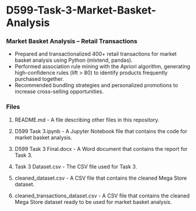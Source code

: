 # D599-Task-3-Market-Basket-Analysis
### Market Basket Analysis – Retail Transactions
-	Prepared and transactionalized 400+ retail transactions for market basket analysis using Python (mlxtend, pandas).
-	Performed association rule mining with the Apriori algorithm, generating high-confidence rules (lift > 80) to identify products frequently purchased together.
-	Recommended bundling strategies and personalized promotions to increase cross-selling opportunities.


### Files
1. README.md - A file describing other files in this repository.

2. D599 Task 3.ipynb - A Jupyter Notebook file that contains the code for market basket analysis.

3. D599 Task 3 Final.docx - A Word document that contains the report for Task 3.

4. Task 3 Dataset.csv - The CSV file used for Task 3.

5. cleaned_dataset.csv - A CSV file that contains the cleaned Mega Store dataset.

6. cleaned_transactions_dataset.csv - A CSV file that contains the cleaned Mega Store dataset ready to be used for market basket analysis.
